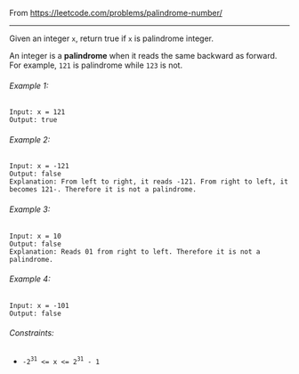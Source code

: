 From https://leetcode.com/problems/palindrome-number/

----

Given an integer `x`, return true if `x` is palindrome integer.

An integer is a **palindrome** when it reads the same backward as forward. For example, `121` is
palindrome while `123` is not.

###### Example 1:

```
Input: x = 121
Output: true
```

###### Example 2:

```
Input: x = -121
Output: false
Explanation: From left to right, it reads -121. From right to left, it becomes 121-. Therefore it is not a palindrome.
```

###### Example 3:

```
Input: x = 10
Output: false
Explanation: Reads 01 from right to left. Therefore it is not a palindrome.
```

###### Example 4:

```
Input: x = -101
Output: false
```

###### Constraints:

* `-2`<sup>`31`</sup>` <= x <= 2`<sup>`31`</sup>` - 1`
